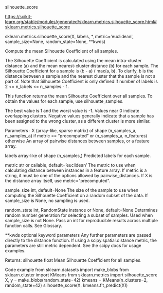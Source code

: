 silhouette_score

https://scikit-learn.org/stable/modules/generated/sklearn.metrics.silhouette_score.html#sklearn.metrics.silhouette_score

sklearn.metrics.silhouette_score(X, labels, *, metric='euclidean', sample_size=None, random_state=None, **kwds)

Compute the mean Silhouette Coefficient of all samples.

The Silhouette Coefficient is calculated using the mean intra-cluster distance (a) and the mean nearest-cluster distance (b) for each sample. The Silhouette Coefficient for a sample is (b - a) / max(a, b). To clarify, b is the distance between a sample and the nearest cluster that the sample is not a part of. Note that Silhouette Coefficient is only defined if number of labels is 2 <= n_labels <= n_samples - 1.

This function returns the mean Silhouette Coefficient over all samples. To obtain the values for each sample, use silhouette_samples.

The best value is 1 and the worst value is -1. Values near 0 indicate overlapping clusters. Negative values generally indicate that a sample has been assigned to the wrong cluster, as a different cluster is more similar.

Parameters
:
X
{array-like, sparse matrix} of shape (n_samples_a, n_samples_a) if metric == “precomputed” or (n_samples_a, n_features) otherwise
An array of pairwise distances between samples, or a feature array.

labels
array-like of shape (n_samples,)
Predicted labels for each sample.

metric
str or callable, default=’euclidean’
The metric to use when calculating distance between instances in a feature array. If metric is a string, it must be one of the options allowed by pairwise_distances. If X is the distance array itself, use metric="precomputed".

sample_size
int, default=None
The size of the sample to use when computing the Silhouette Coefficient on a random subset of the data. If sample_size is None, no sampling is used.

random_state
int, RandomState instance or None, default=None
Determines random number generation for selecting a subset of samples. Used when sample_size is not None. Pass an int for reproducible results across multiple function calls. See Glossary.

**kwds
optional keyword parameters
Any further parameters are passed directly to the distance function. If using a scipy.spatial.distance metric, the parameters are still metric dependent. See the scipy docs for usage examples.

Returns:
silhouette
float
Mean Silhouette Coefficient for all samples.

Code example
from sklearn.datasets import make_blobs
from sklearn.cluster import KMeans
from sklearn.metrics import silhouette_score
X, y = make_blobs(random_state=42)
kmeans = KMeans(n_clusters=2, random_state=42)
silhouette_score(X, kmeans.fit_predict(X))